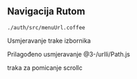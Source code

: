 ## Navigacija Rutom

`./auth/src/menuUrl.coffee`

Usmjeravanje trake izbornika

Prilagođeno usmjeravanje
@3-/urlli/Path.js

traka za pomicanje
scrollc